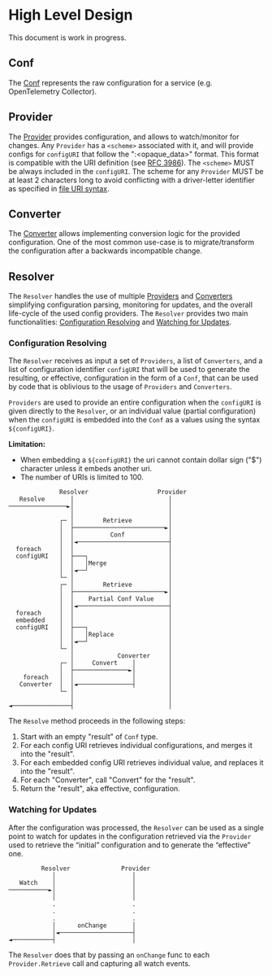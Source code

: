 # High Level Design

This document is work in progress.

## Conf

The [Conf](confmap.go) represents the raw configuration for a service (e.g. OpenTelemetry Collector).

## Provider

The [Provider](provider.go) provides configuration, and allows to watch/monitor for changes. Any `Provider`
has a `<scheme>` associated with it, and will provide configs for `configURI` that follow the "<scheme>:<opaque_data>" format.
This format is compatible with the URI definition (see [RFC 3986](https://datatracker.ietf.org/doc/html/rfc3986)).
The `<scheme>` MUST be always included in the `configURI`. The scheme for any `Provider` MUST be at least 2
characters long to avoid conflicting with a driver-letter identifier as specified in
[file URI syntax](https://datatracker.ietf.org/doc/html/rfc8089#section-2).

## Converter

The [Converter](converter.go) allows implementing conversion logic for the provided configuration. One of the most
common use-case is to migrate/transform the configuration after a backwards incompatible change.

## Resolver

The `Resolver` handles the use of multiple [Providers](#provider) and [Converters](#converter)
simplifying configuration parsing, monitoring for updates, and the overall life-cycle of the used config providers.
The `Resolver` provides two main functionalities: [Configuration Resolving](#configuration-resolving) and
[Watching for Updates](#watching-for-updates).

### Configuration Resolving

The `Resolver` receives as input a set of `Providers`, a list of `Converters`, and a list of configuration identifier
`configURI` that will be used to generate the resulting, or effective, configuration in the form of a `Conf`,
that can be used by code that is oblivious to the usage of `Providers` and `Converters`.

`Providers` are used to provide an entire configuration when the `configURI` is given directly to the `Resolver`,
or an individual value (partial configuration) when the `configURI` is embedded into the `Conf` as a values using
the syntax `${configURI}`.

**Limitation:**
- When embedding a `${configURI}` the uri cannot contain dollar sign ("$") character unless it embeds another uri.
- The number of URIs is limited to 100.

```terminal
              Resolver                   Provider
   Resolve       │                          │
────────────────►│                          │
                 │                          │
              ┌─ │        Retrieve          │
              │  ├─────────────────────────►│
              │  │          Conf            │
              │  │◄─────────────────────────┤
  foreach     │  │                          │
  configURI   │  ├───┐                      │
              │  │   │Merge                 │
              │  │◄──┘                      │
              └─ │                          │
              ┌─ │        Retrieve          │
              │  ├─────────────────────────►│
              │  │    Partial Conf Value    │
              │  │◄─────────────────────────┤
  foreach     │  │                          │
  embedded    │  │                          │
  configURI   │  ├───┐                      │
              │  │   │Replace               │
              │  │◄──┘                      │
              └─ │                          │
                 │            Converter     │
              ┌─ │     Convert    │         │
              │  ├───────────────►│         │
    foreach   │  │                │         │
   Converter  │  │◄───────────────┤         │
              └─ │                          │
                 │                          │
◄────────────────┤                          │
```

The `Resolve` method proceeds in the following steps:

1. Start with an empty "result" of `Conf` type.
2. For each config URI retrieves individual configurations, and merges it into the "result".
3. For each embedded config URI retrieves individual value, and replaces it into the "result".
4. For each "Converter", call "Convert" for the "result".
5. Return the "result", aka effective, configuration.

### Watching for Updates
After the configuration was processed, the `Resolver` can be used as a single point to watch for updates in the
configuration retrieved via the `Provider` used to retrieve the “initial” configuration and to generate the “effective” one.

```terminal
         Resolver              Provider
            │                     │
   Watch    │                     │
───────────►│                     │
            │                     │
            .                     .
            .                     .
            .                     .
            │      onChange       │
            │◄────────────────────┤
◄───────────┤                     │
```

The `Resolver` does that by passing an `onChange` func to each `Provider.Retrieve` call and capturing all watch events.
